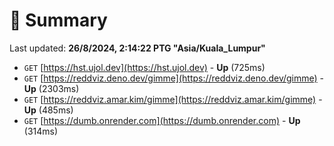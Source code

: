# 📖 Summary
Last updated: **26/8/2024, 2:14:22 PTG "Asia/Kuala_Lumpur"**

- `GET` [https://hst.ujol.dev](https://hst.ujol.dev) - **Up** (725ms)
- `GET` [https://reddviz.deno.dev/gimme](https://reddviz.deno.dev/gimme) - **Up** (2303ms)
- `GET` [https://reddviz.amar.kim/gimme](https://reddviz.amar.kim/gimme) - **Up** (485ms)
- `GET` [https://dumb.onrender.com](https://dumb.onrender.com) - **Up** (314ms)
